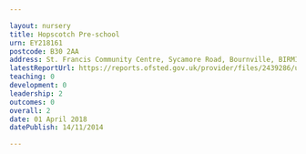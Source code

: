 ```yaml
---

layout: nursery
title: Hopscotch Pre-school
urn: EY218161
postcode: B30 2AA
address: St. Francis Community Centre, Sycamore Road, Bournville, BIRMINGHAM, B30 2AA
latestReportUrl: https://reports.ofsted.gov.uk/provider/files/2439286/urn/EY218161.pdf
teaching: 0
development: 0
leadership: 2
outcomes: 0
overall: 2
date: 01 April 2018 
datePublish: 14/11/2014

---
```

